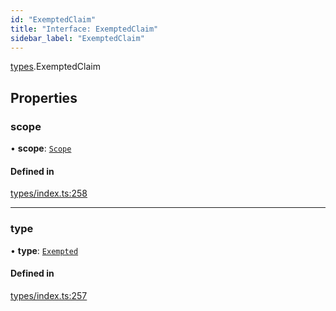 ```yaml
---
id: "ExemptedClaim"
title: "Interface: ExemptedClaim"
sidebar_label: "ExemptedClaim"
---
```


[types](../../../modules/Types/Types.md).ExemptedClaim

## Properties

### scope

• **scope**: [`Scope`](../Scope/Scope.md)

#### Defined in

[types/index.ts:258](https://github.com/PolymeshAssociation/polymesh-sdk/blob/2d3ac2aea/src/types/index.ts#L258)

___

### type

• **type**: [`Exempted`](../../../enums/Types/ClaimType/ClaimType.md#exempted)

#### Defined in

[types/index.ts:257](https://github.com/PolymeshAssociation/polymesh-sdk/blob/2d3ac2aea/src/types/index.ts#L257)
